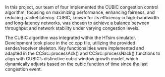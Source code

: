 In this project, our team of four implemented the CUBIC congestion control algorithm, focusing on maximizing performance, enhancing fairness, and reducing packet latency. CUBIC, known for its efficiency in high-bandwidth and long-latency networks, was chosen to achieve a balance between throughput and network stability under varying congestion levels.

The CUBIC algorithm was integrated within the HTsim simulator. Development took place in the cc.cpp file, utilizing the provided sender/receiver skeleton. Key functionalities were implemented and adapted in the CCSrc::processAck() and CCSrc::processNack() functions to align with CUBIC’s distinctive cubic window growth model, which dynamically adjusts based on the cubic function of time since the last congestion event.
